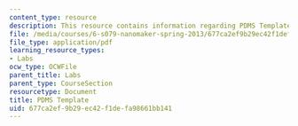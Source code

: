 ```yaml
---
content_type: resource
description: This resource contains information regarding PDMS Template.
file: /media/courses/6-s079-nanomaker-spring-2013/677ca2ef9b29ec42f1defa98661bb141_MIT6_S079S13_PDMStemp.pdf
file_type: application/pdf
learning_resource_types:
- Labs
ocw_type: OCWFile
parent_title: Labs
parent_type: CourseSection
resourcetype: Document
title: PDMS Template
uid: 677ca2ef-9b29-ec42-f1de-fa98661bb141
---
```

